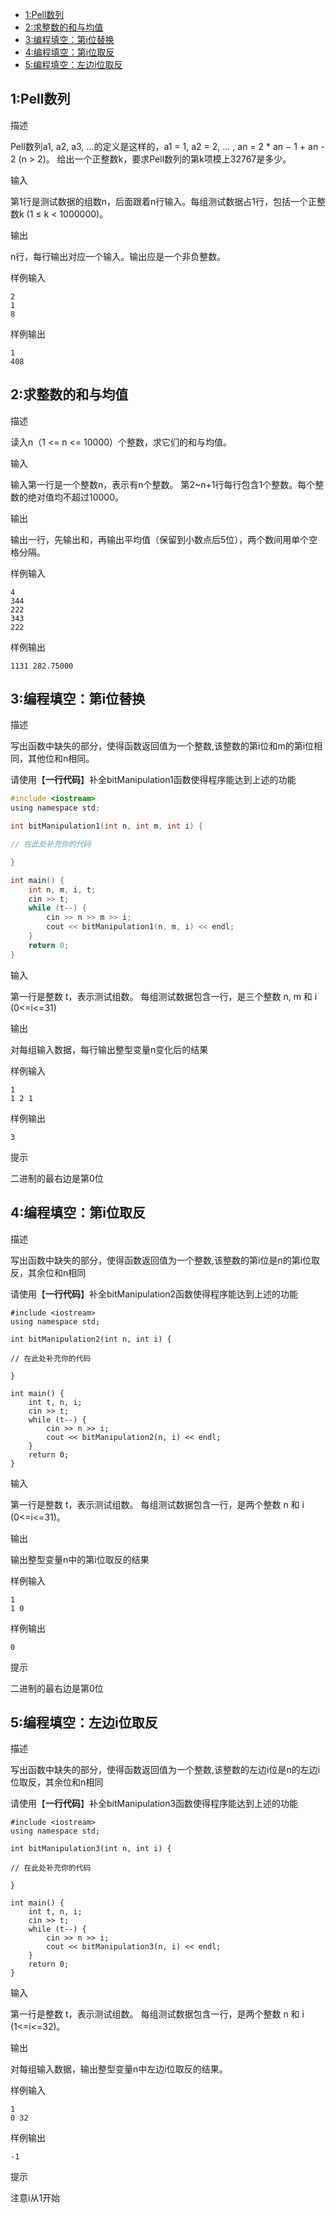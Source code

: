 <!-- MarkdownTOC -->

- [1:Pell数列](#1pell数列)
- [2:求整数的和与均值](#2求整数的和与均值)
- [3:编程填空：第i位替换](#3编程填空：第i位替换)
- [4:编程填空：第i位取反](#4编程填空：第i位取反)
- [5:编程填空：左边i位取反](#5编程填空：左边i位取反)

<!-- /MarkdownTOC -->


<a name="1pell数列"></a>
## 1:Pell数列

描述

Pell数列a1, a2, a3, ...的定义是这样的，a1 = 1, a2 = 2, ... , an = 2 * an − 1 + an - 2 (n > 2)。
给出一个正整数k，要求Pell数列的第k项模上32767是多少。

输入

第1行是测试数据的组数n，后面跟着n行输入。每组测试数据占1行，包括一个正整数k (1 ≤ k < 1000000)。

输出

n行，每行输出对应一个输入。输出应是一个非负整数。

样例输入

```
2
1
8

```

样例输出

```
1
408
```

<a name="2求整数的和与均值"></a>
## 2:求整数的和与均值

描述

读入n（1 <= n <= 10000）个整数，求它们的和与均值。

输入

输入第一行是一个整数n，表示有n个整数。
第2~n+1行每行包含1个整数。每个整数的绝对值均不超过10000。

输出

输出一行，先输出和，再输出平均值（保留到小数点后5位），两个数间用单个空格分隔。

样例输入

```
4
344
222
343
222
```

样例输出

```
1131 282.75000
```

<a name="3编程填空：第i位替换"></a>
## 3:编程填空：第i位替换

描述

写出函数中缺失的部分，使得函数返回值为一个整数,该整数的第i位和m的第i位相同，其他位和n相同。

请使用【**一行代码**】补全bitManipulation1函数使得程序能达到上述的功能

```c
#include <iostream>
using namespace std;

int bitManipulation1(int n, int m, int i) {

// 在此处补充你的代码

}

int main() {
	int n, m, i, t;
	cin >> t;
	while (t--) { 
		cin >> n >> m >> i;
		cout << bitManipulation1(n, m, i) << endl;
	}
	return 0;
}
```

输入

第一行是整数 t，表示测试组数。
每组测试数据包含一行，是三个整数 n, m 和 i (0<=i<=31)

输出

对每组输入数据，每行输出整型变量n变化后的结果

样例输入

```
1
1 2 1
```

样例输出

```
3
```
提示

二进制的最右边是第0位

<a name="4编程填空：第i位取反"></a>
## 4:编程填空：第i位取反

描述

写出函数中缺失的部分，使得函数返回值为一个整数,该整数的第i位是n的第i位取反，其余位和n相同

请使用【**一行代码**】补全bitManipulation2函数使得程序能达到上述的功能

```
#include <iostream>
using namespace std;

int bitManipulation2(int n, int i) {
```

```
// 在此处补充你的代码
```

```
}

int main() {
	int t, n, i;
	cin >> t;
	while (t--) {
		cin >> n >> i;
		cout << bitManipulation2(n, i) << endl;
	}
	return 0;
}
```

输入

第一行是整数 t，表示测试组数。
每组测试数据包含一行，是两个整数 n 和 i (0<=i<=31)。

输出

输出整型变量n中的第i位取反的结果

样例输入

```
1
1 0
```

样例输出

```
0
```

提示

二进制的最右边是第0位

<a name="5编程填空：左边i位取反"></a>
## 5:编程填空：左边i位取反

描述

写出函数中缺失的部分，使得函数返回值为一个整数,该整数的左边i位是n的左边i位取反，其余位和n相同

请使用【**一行代码**】补全bitManipulation3函数使得程序能达到上述的功能

```
#include <iostream>
using namespace std;

int bitManipulation3(int n, int i) {
```

```
// 在此处补充你的代码
```

```
}

int main() {
	int t, n, i;
	cin >> t;
	while (t--) {
		cin >> n >> i;
		cout << bitManipulation3(n, i) << endl;
	}
	return 0;
}
```

输入

第一行是整数 t，表示测试组数。
每组测试数据包含一行，是两个整数 n 和 i (1<=i<=32)。

输出

对每组输入数据，输出整型变量n中左边i位取反的结果。

样例输入

```
1
0 32
```

样例输出

```
-1
```

提示

注意i从1开始